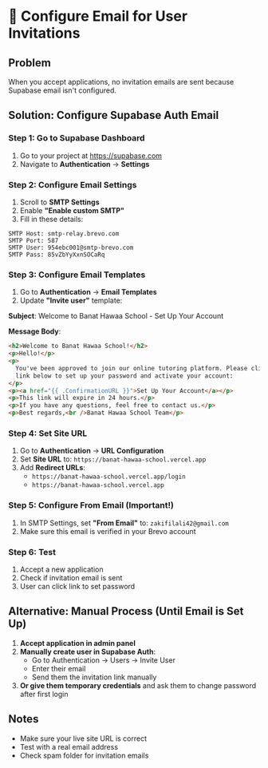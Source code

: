 # 📧 Configure Email for User Invitations

## Problem

When you accept applications, no invitation emails are sent because Supabase email isn't configured.

## Solution: Configure Supabase Auth Email

### Step 1: Go to Supabase Dashboard

1. Go to your project at https://supabase.com
2. Navigate to **Authentication** → **Settings**

### Step 2: Configure Email Settings

1. Scroll to **SMTP Settings**
2. Enable **"Enable custom SMTP"**
3. Fill in these details:

```
SMTP Host: smtp-relay.brevo.com
SMTP Port: 587
SMTP User: 954ebc001@smtp-brevo.com
SMTP Pass: 85vZbYyXxnSOCaRq
```

### Step 3: Configure Email Templates

1. Go to **Authentication** → **Email Templates**
2. Update **"Invite user"** template:

**Subject**: Welcome to Banat Hawaa School - Set Up Your Account

**Message Body**:

```html
<h2>Welcome to Banat Hawaa School!</h2>
<p>Hello!</p>
<p>
  You've been approved to join our online tutoring platform. Please click the
  link below to set up your password and activate your account:
</p>
<p><a href="{{ .ConfirmationURL }}">Set Up Your Account</a></p>
<p>This link will expire in 24 hours.</p>
<p>If you have any questions, feel free to contact us.</p>
<p>Best regards,<br />Banat Hawaa School Team</p>
```

### Step 4: Set Site URL

1. Go to **Authentication** → **URL Configuration**
2. Set **Site URL** to: `https://banat-hawaa-school.vercel.app`
3. Add **Redirect URLs**:
   - `https://banat-hawaa-school.vercel.app/login`
   - `https://banat-hawaa-school.vercel.app`

### Step 5: Configure From Email (Important!)

1. In SMTP Settings, set **"From Email"** to: `zakifilali42@gmail.com`
2. Make sure this email is verified in your Brevo account

### Step 6: Test

1. Accept a new application
2. Check if invitation email is sent
3. User can click link to set password

## Alternative: Manual Process (Until Email is Set Up)

1. **Accept application in admin panel**
2. **Manually create user in Supabase Auth**:
   - Go to Authentication → Users → Invite User
   - Enter their email
   - Send them the invitation link manually
3. **Or give them temporary credentials** and ask them to change password after first login

## Notes

- Make sure your live site URL is correct
- Test with a real email address
- Check spam folder for invitation emails
